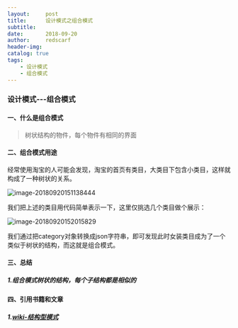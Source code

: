 ```yaml
---
layout:     post
title:      设计模式之组合模式
subtitle:   
date:       2018-09-20
author:     redscarf                                            
header-img: 
catalog: true                                           
tags:                                                           
    - 设计模式 
    - 组合模式
---
```


### 设计模式---组合模式

#### 一、什么是组合模式

> 树状结构的物件，每个物件有相同的界面

#### 二、组合模式用途

经常使用淘宝的人可能会发现，淘宝的首页有类目，大类目下包含小类目，这样就构成了一种树状的关系。

![image-20180920151138444](https://ws2.sinaimg.cn/large/006tNbRwgy1fvg0x1qmj0j31h016ytu3.jpg)

我们把上述的类目用代码简单表示一下，这里仅挑选几个类目做个展示：

![image-20180920152015829](https://ws1.sinaimg.cn/large/006tNbRwgy1fvg15zjpcsj31kw0uo4du.jpg)

我们通过把category对象转换成json字符串，即可发现此时女装类目成为了一个类似于树状的结构，而这就是组合模式。

#### 三、总结

##### 1.组合模式树状的结构，每个子结构都是相似的

#### 四、引用书籍和文章

##### 1.[wiki-结构型模式](https://zh.wikipedia.org/wiki/%E7%B5%90%E6%A7%8B%E5%9E%8B%E6%A8%A1%E5%BC%8F)